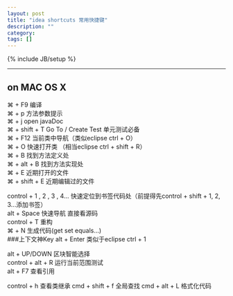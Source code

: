 ```yaml
---
layout: post
title: "idea shortcuts 常用快捷键"
description: ""
category: 
tags: []
---
```

{% include JB/setup %}

---
on MAC OS X
---

⌘ + F9 编译   
⌘ + p 方法参数提示   
⌘ + j open javaDoc   
⌘ + shift + T Go To / Create Test 单元测试必备   
⌘ + F12 当前类中导航（类似eclipse ctrl + O）   
⌘ + O 快速打开类 （相当eclipse ctrl + shift + R）   
⌘ + B 找到方法定义处   
⌘ + alt + B 找到方法实现处   
⌘ + E 近期打开的文件   
⌘ + shift + E 近期编辑过的文件   

control + 1 , 2 , 3 , 4... 快速定位到书签代码处（前提得先control + shift + 1, 2, 3...添加书签）   
alt + Space 快速导航 直接看源码   
control + T 重构   
⌘ + N 生成代码(get set equals...)   
###上下文神Key alt + Enter 类似于eclipse ctrl + 1

alt + UP/DOWN 区块智能选择   
control + alt + R 运行当前范围测试   
alt + F7 查看引用   

control + h 查看类继承
cmd + shift + f 全局查找
cmd + alt + L 格式化代码
